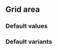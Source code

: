 ## Grid area


<!-- <values.gridArea> -->
### Default values

<!-- </values.gridArea> -->


<!-- <variants.gridArea> -->
### Default variants

<!-- </variants.gridArea> -->

